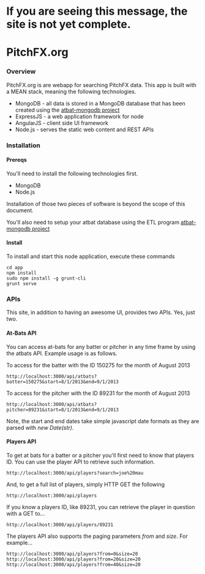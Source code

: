 If you are seeing this message, the site is not yet complete.
============

PitchFX.org
============

### Overview
PitchFX.org is are webapp for searching PitchFX data. This app is built with a MEAN stack, meaning the following technologies.

* MongoDB - all data is stored in a MongoDB database that has been created using the <a href="https://github.com/kruser/atbat-mongodb">atbat-mongodb project</a>
* ExpressJS - a web application framework for node
* AngularJS - client side UI framework
* Node.js - serves the static web content and REST APIs

### Installation

#### Prereqs

You'll need to install the following technologies first.
* MongoDB
* Node.js

Installation of those two pieces of software is beyond the scope of this document.

You'll also need to setup your atbat database using the ETL program <a href="https://github.com/kruser/atbat-mongodb">atbat-mongodb project</a>

#### Install
To install and start this node application, execute these commands

    cd app
    npm install
    sudo npm install -g grunt-cli
    grunt serve

### APIs
This site, in addition to having an awesome UI, provides two APIs. Yes, just two.

#### At-Bats API
You can access at-bats for any batter or pitcher in any time frame by using the atbats API. Example usage is as follows.

To access for the batter with the ID 150275 for the month of August 2013

    http://localhost:3000/api/atbats?batter=150275&start=8/1/2013&end=9/1/2013
  
To access for the pitcher with the ID 89231 for the month of August 2013

    http://localhost:3000/api/atbats?pitcher=89231&start=8/1/2013&end=9/1/2013
  
Note, the start and end dates take simple javascript date formats as they are parsed with *new Date(str)*.

#### Players API
To get at bats for a batter or a pitcher you'll first need to know that players ID. You can use the player API to retrieve such information.

    http://localhost:3000/api/players?search=joe%20mau
    
And, to get a full list of players, simply HTTP GET the following

    http://localhost:3000/api/players
    
If you know a players ID, like 89231, you can retrieve the player in question with a GET to...

    http://localhost:3000/api/players/89231

The players API also supports the paging parameters *from* and *size*. For example...

    http://localhost:3000/api/players?from=0&size=20
    http://localhost:3000/api/players?from=20&size=20
    http://localhost:3000/api/players?from=40&size=20

